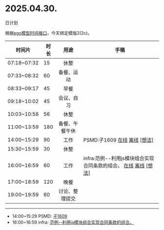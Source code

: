 # 2025.04.30.
日计划

根据[ego模型时间接口](https://gitee.com/hyg/blog/blob/master/timeflow.md)，今天绑定模版2(2c)。

| 时间片 | 时长 | 用途 | 手稿 |
| --- | --- | :---: | --- |
| 07:18~07:32 | 15 | 休整 |  |
| 07:33~08:32 | 60 | 备餐、运动 |  |
| 08:33~09:17 | 45 | 早餐 |  |
| 09:18~10:02 | 45 | 会议、自习 |  |
| 10:03~10:58 | 56 | 休整 |  |
| 11:00~13:59 | 180 | 备餐、午餐午休 |  |
| 14:00~15:29 | 90 | 工作 | PSMD:子1609 [在线](http://simp.ly/p/lsBYG9) [离线](../../draft/2025/20250430140000.md) <a href="mailto:huangyg@mars22.com?subject=关于2025.04.30.[PSMD:子1609]任务&body=日期: 20250430%0D%0A序号: 6%0D%0A手稿:../../draft/2025/20250430140000.md%0D%0A---请勿修改邮件主题及以上内容 从下一行开始写您的想法---%0D%0A">[想法]</a> |
| 15:30~15:59 | 30 | 休整 |  |
| 16:00~16:59 | 60 | 工作 | infra:范例--利用js模块组合实现合同条款的组合。 [在线](http://simp.ly/p/MpcbHD) [离线](../../draft/2025/20250430160000.md) <a href="mailto:huangyg@mars22.com?subject=关于2025.04.30.[infra:范例--利用js模块组合实现合同条款的组合。]任务&body=日期: 20250430%0D%0A序号: 8%0D%0A手稿:../../draft/2025/20250430160000.md%0D%0A---请勿修改邮件主题及以上内容 从下一行开始写您的想法---%0D%0A">[想法]</a> |
| 17:00~18:59 | 120 | 晚餐 |  |
| 19:00~19:59 | 60 | 讨论、整理提交 |  |

---

- 14:00~15:29	PSMD: [子1609](../../draft/2025/20250430.01.md)
- 16:00~16:59	infra: [范例--利用js模块组合实现合同条款的组合。](../../draft/2025/20250430.02.md)
